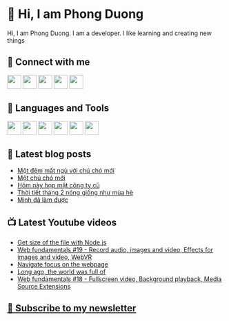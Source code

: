 # 👋 Hi, I am Phong Duong

Hi, I am Phong Duong. I am a developer. I like learning and creating new things

## 🔗 Connect with me
[<img height="32" width="32" src="https://cdn.jsdelivr.net/npm/simple-icons@v3/icons/youtube.svg" />](https://www.youtube.com/channel/UCXykqt3V2-9bYXKWZRcH0rA)
[<img height="32" width="32" src="https://cdn.jsdelivr.net/npm/simple-icons@v3/icons/instagram.svg" />](https://www.instagram.com/phongduonglh)
[<img height="32" width="32" src="https://cdn.jsdelivr.net/npm/simple-icons@v3/icons/twitter.svg" />](https://twitter.com/phongduonglh)
[<img height="32" width="32" src="https://cdn.jsdelivr.net/npm/simple-icons@v3/icons/facebook.svg" />](https://www.facebook.com/phongduonglh)
[<img height="32" width="32" src="https://cdn.jsdelivr.net/npm/simple-icons@v3/icons/linkedin.svg" />](https://www.linkedin.com/in/phongduonglh)

## 🧰 Languages and Tools

[<img height="32" width="32" src="https://cdn.jsdelivr.net/npm/simple-icons@v3/icons/javascript.svg" />](javascript)
[<img height="32" width="32" src="https://cdn.jsdelivr.net/npm/simple-icons@v3/icons/html5.svg" />](html5)
[<img height="32" width="32" src="https://cdn.jsdelivr.net/npm/simple-icons@v3/icons/css3.svg" />](css3)
[<img height="32" width="32" src="https://cdn.jsdelivr.net/npm/simple-icons@v3/icons/node-dot-js.svg" />](nodejs)
[<img height="32" width="32" src="https://cdn.jsdelivr.net/npm/simple-icons@v3/icons/react.svg" />](react)
[<img height="32" width="32" src="https://cdn.jsdelivr.net/npm/simple-icons@v3/icons/vue-dot-js.svg" />](vue)

## 📝 Latest blog posts

<!-- BLOG-POST-LIST:START -->
- [Một đêm mất ngủ với chú chó mới](https://phongduong.dev/blog/2021/03/mot-dem-mat-ngu-voi-chu-cho-moi/)
- [Một chú chó mới](https://phongduong.dev/blog/2021/02/mot-chu-cho-moi/)
- [Hôm này họp mặt công ty cũ](https://phongduong.dev/blog/2021/02/hom-nay-hop-mat-cong-ty-cu/)
- [Thời tiết tháng 2 nóng giống như mùa hè](https://phongduong.dev/blog/2021/02/thoi-tiet-thang-2-nong-giong-nhu-mua-he/)
- [Mình đã làm được](https://phongduong.dev/blog/2021/02/minh-da-lam-duoc/)
<!-- BLOG-POST-LIST:END -->

## 📺 Latest Youtube videos

<!-- YOUTUBE-VIDEO-LIST:START -->
- [Get size of the file with Node.js](https://www.youtube.com/watch?v=9fUczhm0fmM)
- [Web fundamentals #19 - Record audio, images and video, Effects for images and video, WebVR](https://www.youtube.com/watch?v=1AElyrx1kKk)
- [Navigate focus on the webpage](https://www.youtube.com/watch?v=D4cQsIV7exA)
- [Long ago, the world was full of](https://www.youtube.com/watch?v=A8T8KdVkHBY)
- [Web fundamentals #18 - Fullscreen video, Background playback, Media Source Extensions](https://www.youtube.com/watch?v=NZmMrjySNeQ)
<!-- YOUTUBE-VIDEO-LIST:END -->

## [💌 Subscribe to my newsletter](https://koogio.substack.com/)
